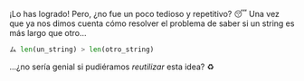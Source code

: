 ¡Lo has logrado! Pero, ¿no fue un poco tedioso y repetitivo? :sleeping: Una vez que ya nos dimos cuenta cómo resolver el problema de saber si un string es más largo que otro...

```python
ム len(un_string) > len(otro_string)
```

...¿no sería genial si pudiéramos _reutilizar_ esta idea? :recycle:

